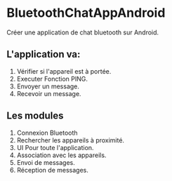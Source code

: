 # BluetoothChatAppAndroid
Créer une application de chat bluetooth sur Android.

## L'application va:
1. Vérifier si l'appareil est à portée.
2. Executer Fonction PING.
3. Envoyer un message.
4. Recevoir un message.

## Les modules
1. Connexion Bluetooth
2. Rechercher les appareils à proximité.
3. UI Pour toute l'application.
4. Association avec les appareils.
5. Envoi de messages.
6. Réception de messages.
